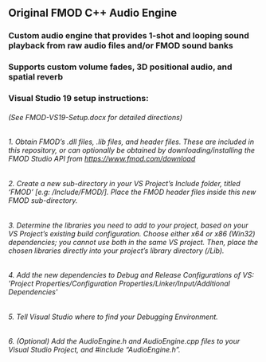 ## Original FMOD C++ Audio Engine
### Custom audio engine that provides 1-shot and looping sound playback from raw audio files and/or FMOD sound banks
### Supports custom volume fades, 3D positional audio, and spatial reverb

### Visual Studio 19 setup instructions: 
###### *(See FMOD-VS19-Setup.docx for detailed directions)*

###### 1. Obtain FMOD’s .dll files, .lib files, and header files. These are included in this repository, or can optionally be obtained by downloading/installing the FMOD Studio API from https://www.fmod.com/download

###### 2. Create a new sub-directory in your VS Project’s Include folder, titled ‘FMOD’ [e.g: /Include/FMOD/]. Place the FMOD header files inside this new FMOD sub-directory.	

###### 3. Determine the libraries you need to add to your project, based on your VS Project’s existing build configuration. Choose either x64 or x86 (Win32) dependencies; you cannot use both in the same VS project. Then, place the chosen libraries directly into your project’s library directory (/Lib).

###### 4. Add the new dependencies to Debug and Release Configurations of VS: 'Project Properties/Configuration Properties/Linker/Input/Additional Dependencies'

###### 5. Tell Visual Studio where to find your Debugging Environment. 

###### 6. (Optional) Add the AudioEngine.h and AudioEngine.cpp files to your Visual Studio Project, and #include “AudioEngine.h”.
